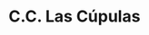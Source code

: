 ---
title: "C.C. Las Cúpulas"
url: /ciudad-guayana-puerto-ordaz/c-c-las-cupulas/
shop: centro comercial
---